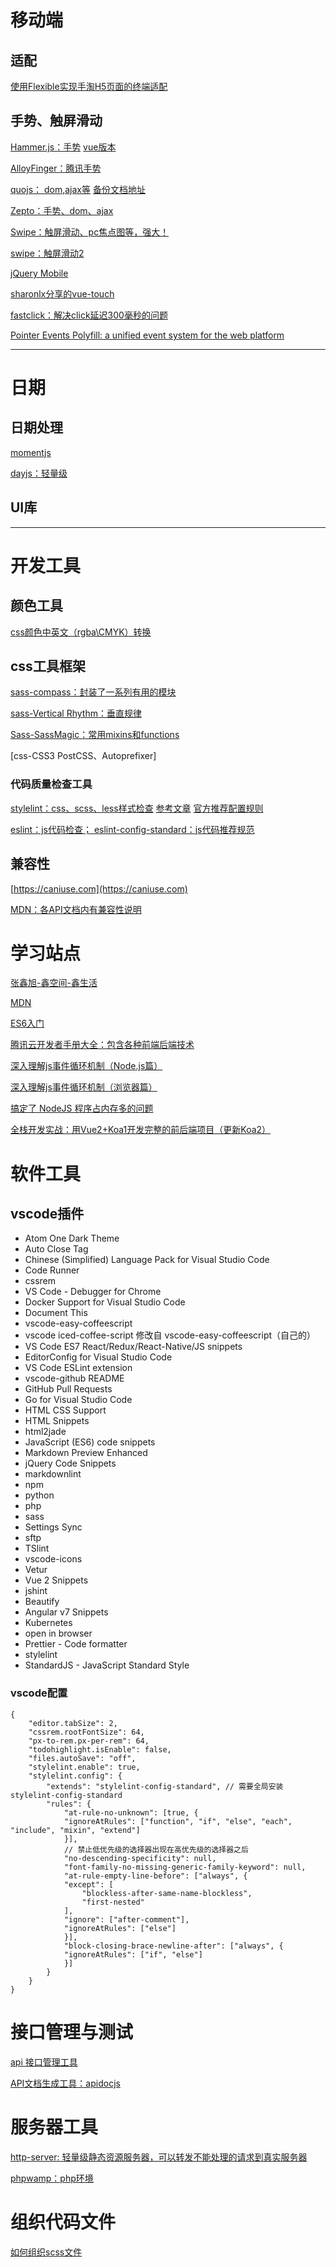 
# 移动端

## 适配

[使用Flexible实现手淘H5页面的终端适配](https://github.com/amfe/article/issues/17)

## 手势、触屏滑动

[Hammer.js：手势](http://hammerjs.github.io/) [vue版本](https://github.com/vuejs/vue-touch)

[AlloyFinger：腾讯手势](https://github.com/AlloyTeam/AlloyFinger)

[quojs： dom,ajax等](https://github.com/soyjavi/quojs) [备份文档地址](http://www.360doc.com/content/15/0504/18/11984479_468037372.shtml)

[Zepto：手势、dom、ajax](https://www.css88.com/doc/zeptojs_api/)

[Swipe：触屏滑动、pc焦点图等，强大！](https://www.swiper.com.cn/)

[swipe：触屏滑动2](https://github.com/thebird/swipe/)

[jQuery Mobile](http://jquerymobile.com/)

[sharonlx分享的vue-touch](https://github.com/sharonlx/touchjs)

[fastclick：解决click延迟300毫秒的问题](https://github.com/ftlabs/fastclick)

[Pointer Events Polyfill: a unified event system for the web platform](https://smus.com/mouse-touch-pointer/)

---

# 日期

## 日期处理

[momentjs](http://momentjs.cn/)

[dayjs：轻量级](https://github.com/iamkun/dayjs/blob/dev/docs/zh-cn/API-reference.md)


## UI库

---

# 开发工具

## 颜色工具

[css颜色中英文（rgba\CMYK）转换](https://tool.lu/color/)

## css工具框架

[sass-compass：封装了一系列有用的模块](http://compass-style.org/reference/compass/)

[sass-Vertical Rhythm：垂直规律](https://github.com/jakegiltsoff/sassline)

[Sass-SassMagic：常用mixins和functions](https://github.com/W3cplus/SassMagic)

[css-CSS3 PostCSS、Autoprefixer]

### 代码质量检查工具

[stylelint：css、scss、less样式检查](https://stylelint.io)  [参考文章](https://www.cnblogs.com/exhuasted/p/6185887.html)  [官方推荐配置规则](https://github.com/stylelint/stylelint-config-standard/blob/master/index.js)

[eslint：js代码检查； eslint-config-standard：js代码推荐规范](https://m.imooc.com/article/32222)

## 兼容性

[https://caniuse.com](https://caniuse.com)

[MDN：各API文档内有兼容性说明](https://developer.mozilla.org/zh-CN/docs/Web/API/Event)

# 学习站点

[张鑫旭-鑫空间-鑫生活](https://www.zhangxinxu.com/)

[MDN](https://developer.mozilla.org/zh-CN/)

[ES6入门](http://es6.ruanyifeng.com/)

[腾讯云开发者手册大全：包含各种前端后端技术](https://cloud.tencent.com/developer/devdocs)

[深入理解js事件循环机制（Node.js篇）](http://lynnelv.github.io/js-event-loop-nodejs)

[深入理解js事件循环机制（浏览器篇）](http://lynnelv.github.io/js-event-loop-browser)

[搞定了 NodeJS 程序占内存多的问题](https://www.v2ex.com/t/523721#reply12)

[全栈开发实战：用Vue2+Koa1开发完整的前后端项目（更新Koa2）](https://molunerfinn.com/Vue+Koa/#项目结构)

# 软件工具
 
## vscode插件

- Atom One Dark Theme
- Auto Close Tag
- Chinese (Simplified) Language Pack for Visual Studio Code
- Code Runner
- cssrem
- VS Code - Debugger for Chrome 
- Docker Support for Visual Studio Code
- Document This
- vscode-easy-coffeescript
- vscode iced-coffee-script 修改自 vscode-easy-coffeescript（自己的）
- VS Code ES7 React/Redux/React-Native/JS snippets
- EditorConfig for Visual Studio Code
- VS Code ESLint extension
- vscode-github README
- GitHub Pull Requests
- Go for Visual Studio Code
- HTML CSS Support
- HTML Snippets
- html2jade
- JavaScript (ES6) code snippets
- Markdown Preview Enhanced
- jQuery Code Snippets
- markdownlint
- npm
- python
- php
- sass
- Settings Sync
- sftp
- TSlint
- vscode-icons
- Vetur
- Vue 2 Snippets
- jshint
- Beautify
- Angular v7 Snippets
- Kubernetes
- open in browser
- Prettier - Code formatter
- stylelint
- StandardJS - JavaScript Standard Style

### vscode配置
```
{
    "editor.tabSize": 2,
    "cssrem.rootFontSize": 64,
    "px-to-rem.px-per-rem": 64,
    "todohighlight.isEnable": false,
    "files.autoSave": "off",
    "stylelint.enable": true,
    "stylelint.config": {
        "extends": "stylelint-config-standard", // 需要全局安装stylelint-config-standard
        "rules": {
            "at-rule-no-unknown": [true, {
            "ignoreAtRules": ["function", "if", "else", "each", "include", "mixin", "extend"]
            }],
            // 禁止低优先级的选择器出现在高优先级的选择器之后
            "no-descending-specificity": null,
            "font-family-no-missing-generic-family-keyword": null,
            "at-rule-empty-line-before": ["always", {
            "except": [
                "blockless-after-same-name-blockless",
                "first-nested"
            ],
            "ignore": ["after-comment"],
            "ignoreAtRules": ["else"]
            }],
            "block-closing-brace-newline-after": ["always", {
            "ignoreAtRules": ["if", "else"]
            }]
        }
    }
}

```





# 接口管理与测试

[api 接口管理工具](https://segmentfault.com/a/1190000017893659)

[API文档生成工具：apidocjs](https://apidocjs.com)

# 服务器工具

[http-server: 轻量级静态资源服务器，可以转发不能处理的请求到真实服务器](https://www.npmjs.com/package/http-server)

[phpwamp：php环境](http://www.phpwamp.com/xiazai/)

# 组织代码文件

[如何组织scss文件](https://www.w3cplus.com/preprocessor/organize-your-sass-files.html)


